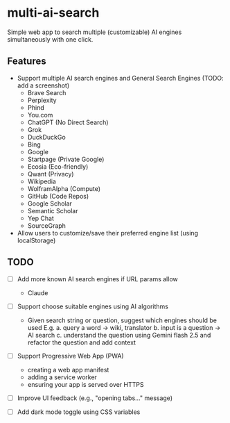 # multi-ai-search

Simple web app to search multiple (customizable) AI engines simultaneously with one click.

## Features
- Support multiple AI search engines and General Search Engines (TODO: add a screenshot)
  - Brave Search
  - Perplexity
  - Phind
  - You.com
  - ChatGPT (No Direct Search)
  - Grok
  - DuckDuckGo
  - Bing
  - Google
  - Startpage (Private Google)
  - Ecosia (Eco-friendly)
  - Qwant (Privacy)
  - Wikipedia
  - WolframAlpha (Compute)
  - GitHub (Code Repos)
  - Google Scholar
  - Semantic Scholar
  - Yep Chat
  - SourceGraph
- Allow users to customize/save their preferred engine list (using localStorage)

## TODO

- [ ] Add more known AI search engines if URL params allow
  * Claude

- [ ] Support choose suitable engines using AI algorithms
  - Given search string or question, suggest which engines should be used
    E.g.
    a. query a word -> wiki, translator
    b. input is a question -> AI search
    c. understand the question using Gemini flash 2.5 and refactor the question and add context
- [ ] Support Progressive Web App (PWA)
  * creating a web app manifest
  * adding a service worker
  * ensuring your app is served over HTTPS

- [ ] Improve UI feedback (e.g., "opening tabs..." message)
- [ ] Add dark mode toggle using CSS variables
